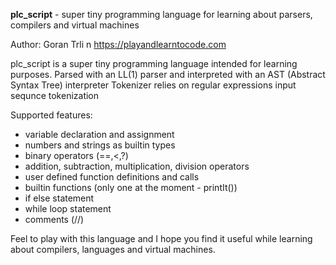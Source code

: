 **plc_script** - super tiny programming language for learning about parsers, compilers and virtual machines

Author: Goran Trli
n
https://playandlearntocode.com


plc_script is a super tiny programming language intended for learning purposes.
Parsed with an LL(1) parser and interpreted with an AST (Abstract Syntax Tree) interpreter
Tokenizer relies on regular expressions input sequnce tokenization


Supported features:
- variable declaration and assignment
- numbers and strings as builtin types 
- binary operators (==,<,?)
- addition, subtraction, multiplication, division operators
- user defined function definitions and calls
- builtin functions (only one at the moment - printIt())
- if else statement
- while loop statement
- comments (//)

Feel to play with this language and I hope you find it useful while learning about compilers, languages and virtual machines.
